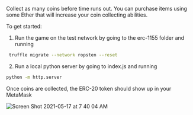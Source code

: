 Collect as many coins before time runs out. You can purchase items using some Ether that will increase your coin collecting abilities. 

To get started:

1. Run the game on the test network by going to the erc-1155 folder and running
```bash
 truffle migrate --network ropsten --reset
```
2. Run a local python server by going to index.js and running
```bash
python -m http.server
```


Once coins are collected, the ERC-20 token should show up in your MetaMask

![Screen Shot 2021-05-17 at 7 40 04 AM](https://user-images.githubusercontent.com/55772762/118507566-33556d00-b6e3-11eb-94fb-0c7733d3b91d.png)
